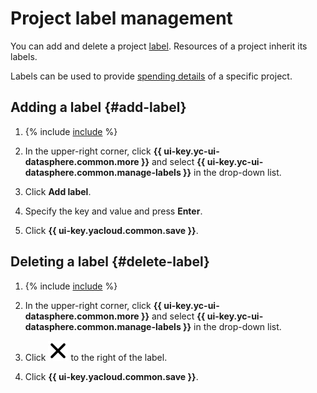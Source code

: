 # Project label management

You can add and delete a project [label](../../../resource-manager/concepts/labels.md#services). Resources of a project inherit its labels.

Labels can be used to provide [spending details](../community/billing-details.md) of a specific project.

## Adding a label {#add-label}

1. {% include [include](../../../_includes/datasphere/ui-find-project.md) %}

1. In the upper-right corner, click **{{ ui-key.yc-ui-datasphere.common.more }}** and select **{{ ui-key.yc-ui-datasphere.common.manage-labels }}** in the drop-down list.
1. Click **Add label**.
1. Specify the key and value and press **Enter**.
1. Click **{{ ui-key.yacloud.common.save }}**.

## Deleting a label {#delete-label}

1. {% include [include](../../../_includes/datasphere/ui-find-project.md) %}

1. In the upper-right corner, click **{{ ui-key.yc-ui-datasphere.common.more }}** and select **{{ ui-key.yc-ui-datasphere.common.manage-labels }}** in the drop-down list.
1. Click ![image](../../../_assets/cross.svg) to the right of the label.
1. Click **{{ ui-key.yacloud.common.save }}**.